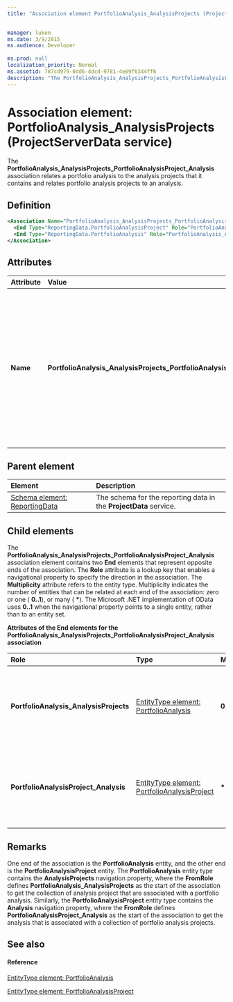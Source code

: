 ```yaml
---
title: "Association element PortfolioAnalysis_AnalysisProjects (ProjectServerData service)"

 
manager: luken
ms.date: 3/9/2015
ms.audience: Developer
 
ms.prod: null
localization_priority: Normal
ms.assetid: 787cd979-0dd6-4dcd-9781-4e69f6344ff6
description: "The PortfolioAnalysis_AnalysisProjects_PortfolioAnalysisProject_Analysis association relates a portfolio analysis to the analysis projects that it contains and relates portfolio analysis projects to an analysis."
---
```


# Association element: PortfolioAnalysis_AnalysisProjects (ProjectServerData service)

The **PortfolioAnalysis_AnalysisProjects_PortfolioAnalysisProject_Analysis** association relates a portfolio analysis to the analysis projects that it contains and relates portfolio analysis projects to an analysis. 
  
## Definition

```XML
<Association Name="PortfolioAnalysis_AnalysisProjects_PortfolioAnalysisProject_Analysis">
  <End Type="ReportingData.PortfolioAnalysisProject" Role="PortfolioAnalysisProject_Analysis" Multiplicity="*" />
  <End Type="ReportingData.PortfolioAnalysis" Role="PortfolioAnalysis_AnalysisProjects" Multiplicity="0..1" />
</Association>
```

## Attributes

|**Attribute**|**Value**|**Description**|
|:-----|:-----|:-----|
|**Name** <br/> |**PortfolioAnalysis_AnalysisProjects_PortfolioAnalysisProject_Analysis** <br/> |Identifies the entity types and the navigation properties that form the two-way association for portfolio analyses and portfolio analysis projects. In the first half of the name, **PortfolioAnalysis** is the entity type and **AnalysisProjects** is the navigation property. In the second half of the name, **PortfolioAnalysisProject** is the entity type and **Analysis** is the navigation property.  <br/> |
   
## Parent element

|**Element**|**Description**|
|:-----|:-----|
|[Schema element: ReportingData](schema-reportingdata-projectdata-service.md) <br/> |The schema for the reporting data in the **ProjectData** service.  <br/> |
   
## Child elements

The **PortfolioAnalysis_AnalysisProjects_PortfolioAnalysisProject_Analysis** association element contains two **End** elements that represent opposite ends of the association. The **Role** attribute is a lookup key that enables a navigational property to specify the direction in the association. The **Multiplicity** attribute refers to the entity type. Multiplicity indicates the number of entities that can be related at each end of the association: zero or one ( **0..1**), or many ( **\***). The Microsoft .NET implementation of OData uses **0..1** when the navigational property points to a single entity, rather than to an entity set. 
  
**Attributes of the End elements for the PortfolioAnalysis_AnalysisProjects_PortfolioAnalysisProject_Analysis association**

|**Role**|**Type**|**Multiplicity**|**Description**|
|:-----|:-----|:-----|:-----|
|**PortfolioAnalysis_AnalysisProjects** <br/> |[EntityType element: PortfolioAnalysis](entitytype-portfolioanalysis-projectdata-service.md) <br/> |**0..1** <br/> |There is one portfolio analysis entity that corresponds to a collection of analysis projects.  <br/> |
|**PortfolioAnalysisProject_Analysis** <br/> |[EntityType element: PortfolioAnalysisProject](entitytype-portfolioanalysisproject-projectdata-service.md) <br/> |**\*** <br/> |There can be many portfolio analysis project entities that correspond with an analysis.  <br/> |
   
## Remarks

One end of the association is the **PortfolioAnalysis** entity, and the other end is the **PortfolioAnalysisProject** entity. The **PortfolioAnalysis** entity type contains the **AnalysisProjects** navigation property, where the **FromRole** defines **PortfolioAnalysis_AnalysisProjects** as the start of the association to get the collection of analysis project that are associated with a portfolio analysis. Similarly, the **PortfolioAnalysisProject** entity type contains the **Analysis** navigation property, where the **FromRole** defines **PortfolioAnalysisProject_Analysis** as the start of the association to get the analysis that is associated with a collection of portfolio analysis projects. 
  
## See also

#### Reference

[EntityType element: PortfolioAnalysis](entitytype-portfolioanalysis-projectdata-service.md)
  
[EntityType element: PortfolioAnalysisProject](entitytype-portfolioanalysisproject-projectdata-service.md)


